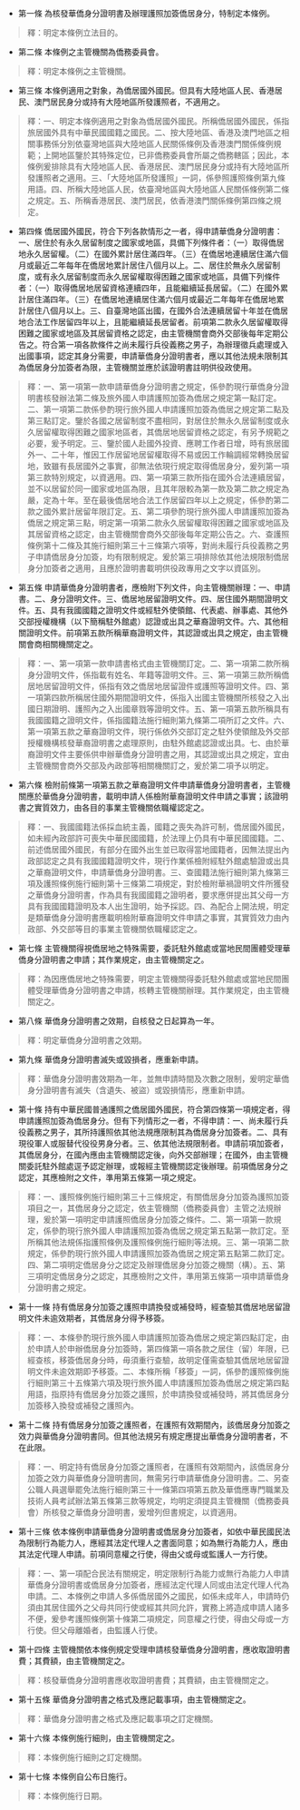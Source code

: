 * 第一條 為核發華僑身分證明書及辦理護照加簽僑居身分，特制定本條例。

> 釋：明定本條例立法目的。

* 第二條 本條例之主管機關為僑務委員會。

> 釋：明定本條例之主管機關。

* 第三條 本條例適用之對象，為僑居國外國民。但具有大陸地區人民、香港居民、澳門居民身分或持有大陸地區所發護照者，不適用之。

> 釋：一、明定本條例適用之對象為僑居國外國民。所稱僑居國外國民，係指旅居國外具有中華民國國籍之國民。二、按大陸地區、香港及澳門地區之相關事務係分別依臺灣地區與大陸地區人民關係條例及香港澳門關係條例規範；上開地區鑒於其特殊定位，已非僑務委員會所屬之僑務轄區；因此，本條例爰排除具有大陸地區人民、香港居民、澳門居民身分或持有大陸地區所發護照者之適用。三、「大陸地區所發護照」一詞，係參照護照條例第九條用語。四、所稱大陸地區人民，依臺灣地區與大陸地區人民關係條例第二條之規定。五、所稱香港居民、澳門居民，依香港澳門關係條例第四條之規定。

* 第四條 僑居國外國民，符合下列各款情形之一者，得申請華僑身分證明書：一、居住於有永久居留制度之國家或地區，具備下列條件者：（一）取得僑居地永久居留權。（二）在國外累計居住滿四年。（三）在僑居地連續居住滿六個月或最近二年每年在僑居地累計居住八個月以上。二、居住於無永久居留制度，或有永久居留制度而永久居留權取得困難之國家或地區，具備下列條件者：（一）取得僑居地居留資格連續四年，且能繼續延長居留。（二）在國外累計居住滿四年。（三）在僑居地連續居住滿六個月或最近二年每年在僑居地累計居住八個月以上。三、自臺灣地區出國，在國外合法連續居留十年並在僑居地合法工作居留四年以上，且能繼續延長居留者。前項第二款永久居留權取得困難之國家或地區及其居留資格之認定，由主管機關會商外交部後每年定期公告之。符合第一項各款條件之尚未履行兵役義務之男子，為辦理徵兵處理或入出國事項，認定其身分需要，申請華僑身分證明書者，應以其他法規未限制其為僑居身分加簽者為限，主管機關並應於該證明書註明供役政使用。

> 釋：一、第一項第一款申請華僑身分證明書之規定，係參酌現行華僑身分證明書核發辦法第二條及旅外國人申請護照加簽為僑居之規定第一點訂定。二、第一項第二款係參酌現行旅外國人申請護照加簽為僑居之規定第二點及第三點訂定。鑒於各國之居留制度不盡相同，對居住於無永久居留制度或永久居留權取得困難之國家地區者，其僑居地居留資格之認定，有另予規範之必要，爰予明定。三、鑒於國人赴國外投資、應聘工作者日增，時有旅居國外一、二十年，惟因工作居留地居留權取得不易或因工作輪調經常轉換居留地，致雖有長居國外之事實，卻無法依現行規定取得僑居身分，爰列第一項第三款特別規定，以資適用。四、第一項第三款所指在國外合法連續居留，並不以居留於同一國家或地區為限，且其年限較為第一款及第二款之規定為嚴，定為十年。至在最後僑居地合法工作居留四年以上之規定，係參酌第二款之國外累計居留年限訂定。五、第二項參酌現行旅外國人申請護照加簽為僑居之規定第三點，明定第一項第二款永久居留權取得困難之國家或地區及其居留資格之認定，由主管機關會商外交部後每年定期公告之。六、查護照條例第十二條及其施行細則第三十三條第六項等，對尚未履行兵役義務之男子申請僑居身分加簽，均有限制規定。爰於第三項排除依其他法規限制僑居身分加簽者之適用，且應於證明書載明供役政專用之文字以資區別。

* 第五條 申請華僑身分證明書者，應檢附下列文件，向主管機關辦理：一、申請書。二、身分證明文件。三、僑居地居留證明文件。四、居住國外期間證明文件。五、具有我國國籍之證明文件或經駐外使領館、代表處、辦事處、其他外交部授權機構（以下簡稱駐外館處）認證或出具之華裔證明文件。六、其他相關證明文件。前項第五款所稱華裔證明文件，其認證或出具之規定，由主管機關會商相關機關定之。

> 釋：一、第一項第一款申請書格式由主管機關訂定。二、第一項第二款所稱身分證明文件，係指載有姓名、年籍等證明文件。三、第一項第三款所稱僑居地居留證明文件，係指有效之僑居地居留證件或護照等證明文件。四、第一項第四款所稱居住國外期間證明文件，係指入出國主管機關所核發之入出國日期證明、護照內之入出國章戮等證明文件。五、第一項第五款所稱具有我國國籍之證明文件，係指國籍法施行細則第九條第二項所訂之文件。六、第一項第五款之華裔證明文件，現行係依外交部訂定之駐外使領館及外交部授權機構核發華裔證明書之處理原則，由駐外館處認證或出具。七、由於華裔證明文件主要係供申辦華僑身分證明書之用，其認證或出具之規定，宜由主管機關會商外交部及內政部等相關機關訂之，爰於第二項予以明定。

* 第六條 檢附前條第一項第五款之華裔證明文件申請華僑身分證明書者，主管機關應於華僑身分證明書，載明申請人係檢附華裔證明文件申請之事實；該證明書之實質效力，由各目的事業主管機關依職權認定之。

> 釋：一、我國國籍法係採血統主義，國籍之喪失為許可制，僑居國外國民，如未經內政部許可喪失中華民國國籍，於法理上仍具有中華民國國籍。二、前述僑居國外國民，有部分在國外出生並已取得當地國籍者，因無法提出內政部認定之具有我國國籍證明文件，現行作業係檢附經駐外館處驗證或出具之華裔證明文件，申請華僑身分證明書。三、查國籍法施行細則第九條第三項及護照條例施行細則第十三條第二項規定，對於檢附華禍證明文件所獲發之華僑身分證明書，作為具有我國國籍之證明者，要求應併提出其父母一方具有我國國籍證明及本人出生證明，始予採認。四、為配合上開法規，明定是類華僑身分證明書應載明檢附華裔證明文件申請之事實，其實質效力由內政部、外交部等目的事業主管機關依職權認定之。

* 第七條 主管機關得視僑居地之特殊需要，委託駐外館處或當地民間團體受理華僑身分證明書之申請；其作業規定，由主管機關定之。

> 釋：為因應僑居地之特殊需要，明定主管機關得委託駐外館處或當地民間團體受理華僑身分證明書之申請，核轉主管機關辦理。其作業規定，由主管機關定之。

* 第八條 華僑身分證明書之效期，自核發之日起算為一年。

> 釋：明定華僑身分證明書之效期。

* 第九條 華僑身分證明書滅失或毀損者，應重新申請。

> 釋：華僑身分證明書效期為一年，並無申請時間及次數之限制，爰明定華僑身分證明書有滅失（含遺失、被盜）或毀損情形，應重新申請。

* 第十條 持有中華民國普通護照之僑居國外國民，符合第四條第一項規定者，得申請護照加簽為僑居身分。但有下列情形之一者，不得申請：一、尚未履行兵役義務之男子，其所持護照依其他法規應限制其為僑居身分加簽者。二、具有現役軍人或服替代役役男身分者。三、依其他法規限制者。申請前項加簽者，其僑居身分，在國內應由主管機關認定後，向外交部辦理；在國外，由主管機關委託駐外館處逕予認定辦理，或報經主管機關認定後辦理。前項僑居身分之認定，其應檢附之文件，準用第五條第一項之規定。

> 釋：一、護照條例施行細則第三十三條規定，有關僑居身分加簽為護照加簽項目之一，其僑居身分之認定，依主管機關（僑務委員會）主管之法規辦理，爰於第一項明定申請護照僑居身分加簽之條件。二、第一項第一款規定，係參酌現行旅外國人申請護照加簽為僑居之規定第五點第一款訂定。至所稱其他法規係指護照條例及護照條例施行細則等法規。三、第一項第二款規定，係參酌現行旅外國人申請護照加簽為僑居之規定第五點第二款訂定。四、第二項明定僑居身分之認定及辦理僑居身分加簽之機關（構）。五、第三項明定僑居身分之認定，其應檢附之文件，準用第五條第一項申請華僑身分證明書之規定。

* 第十一條 持有僑居身分加簽之護照申請換發或補發時，經查驗其僑居地居留證明文件未逾效期者，其僑居身分得予移簽。

> 釋：一、本條參酌現行旅外國人申請護照加簽為僑居之規定第四點訂定，由於申請人於申辦僑居身分加簽時，第四條第一項各款之居住（留）年限，已經查核，移簽僑居身分時，毋須重行查驗，故明定僅需查驗其僑居地居留證明文件未逾效期即予移簽。二、本條所稱「移簽」一詞，係參酌護照條例施行細則第三十五條第六項及現行旅外國人申請護照加簽為僑居之規定第四點用語，指原持有僑居身分加簽之護照，於申請換發或補發時，將其僑居身分加簽移入換發或補發之護照內。

* 第十二條 持有僑居身分加簽之護照者，在護照有效期間內，該僑居身分加簽之效力與華僑身分證明書同。但其他法規另有規定應提出華僑身分證明書者，不在此限。

> 釋：一、明定持有僑居身分加簽之護照者，在護照有效期間內，該僑居身分加簽之效力與華僑身分證明書同，無需另行申請華僑身分證明書。二、另查公職人員選舉罷免法施行細則第三十一條第四項第五款及華僑應專門職業及技術人員考試辦法第五條第三款等規定，均明定須提具主管機關（僑務委員會）所核發之華僑身分證明書，爰增列但書規定，以資適用。

* 第十三條 依本條例申請華僑身分證明書或僑居身分加簽者，如依中華民國民法為限制行為能力人，應經其法定代理人之書面同意；如為無行為能力人，應由其法定代理人申請。前項同意權之行使，得由父或母或監護人一方行使。

> 釋：一、第一項配合民法有關規定，明定限制行為能力或無行為能力人申請華僑身分證明書或僑居身分加簽者，應經法定代理人同或由法定代理人代為申請。二、本條例之申請人多係僑居國外之國民，如係未成年人，申請時仍須由其居住國外之父母共同行使或經其共同允許，實務上將造成申請人諸多不便，爰參考護照條例第十條第二項規定，同意權之行使，得由父母或一方行使。但父母離婚者，由監護人行使。

* 第十四條 主管機關依本條例規定受理申請核發華僑身分證明書，應收取證明書費；其費額，由主管機關定之。

> 釋：核發華僑身分證明書應收取證明書費；其費額，由主管機關定之。

* 第十五條 華僑身分證明書之格式及應記載事項，由主管機關定之。

> 釋：華僑身分證明書之格式及應記載事項之訂定機關。

* 第十六條 本條例施行細則，由主管機關定之。

> 釋：本條例施行細則之訂定機關。

* 第十七條 本條例自公布日施行。

> 釋：本條例施行日期。

